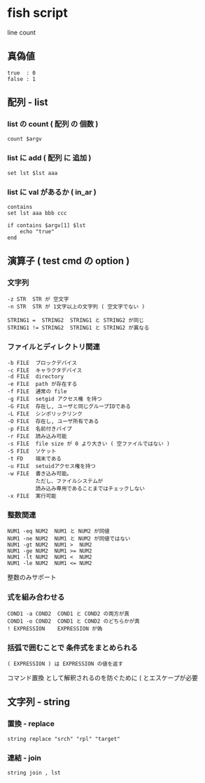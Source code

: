 
# fish script


line count


## 真偽値

```
true  : 0
false : 1
```


## 配列  -  list

### list の count ( 配列 の 個数 )

```
count $argv
```


### list に add ( 配列 に 追加 )

```
set lst $lst aaa
```


### list に val があるか ( in_ar )

```
contains
set lst aaa bbb ccc

if contains $argv[1] $lst
    echo "true"
end
```


## 演算子 ( test cmd の option )

### 文字列

```
-z STR  STR が 空文字
-n STR  STR が 1文字以上の文字列 ( 空文字でない )

STRING1 =  STRING2  STRING1 と STRING2 が同じ
STRING1 != STRING2  STRING1 と STRING2 が異なる
```

### ファイルとディレクトリ関連

```
-b FILE  ブロックデバイス
-c FILE  キャラクタデバイス
-d FILE  directory
-e FILE  path が存在する
-f FILE  通常の file
-g FILE  setgid アクセス権 を持つ
-G FILE  存在し, ユーザと同じグループIDである
-L FILE  シンボリックリンク
-O FILE  存在し, ユーザ所有である
-p FILE  名前付きパイプ
-r FILE  読み込み可能
-s FILE  file size が 0 より大きい ( 空ファイルではない )
-S FILE  ソケット
-t FD    端末である
-u FILE  setuidアクセス権を持つ
-w FILE  書き込み可能。
         ただし、ファイルシステムが
         読み込み専用であることまではチェックしない
-x FILE  実行可能
```

### 整数関連

```
NUM1 -eq NUM2  NUM1 と NUM2 が同値
NUM1 -ne NUM2  NUM1 と NUM2 が同値ではない
NUM1 -gt NUM2  NUM1 >  NUM2 
NUM1 -ge NUM2  NUM1 >= NUM2 
NUM1 -lt NUM2  NUM1 <  NUM2 
NUM1 -le NUM2  NUM1 <= NUM2 
```

整数のみサポート


### 式を組み合わせる

```
COND1 -a COND2  COND1 と COND2 の両方が真
COND1 -o COND2  COND1 と COND2 のどちらかが真
! EXPRESSION    EXPRESSION が偽
```


### 括弧で囲むことで 条件式をまとめられる

```
( EXPRESSION ) は EXPRESSION の値を返す
```
コマンド置換 として解釈されるのを防ぐために
\( とエスケープが必要



## 文字列  -  string

### 置換  -  replace

```
string replace "srch" "rpl" "target"
```

### 連結  -  join

```
string join , lst
```



